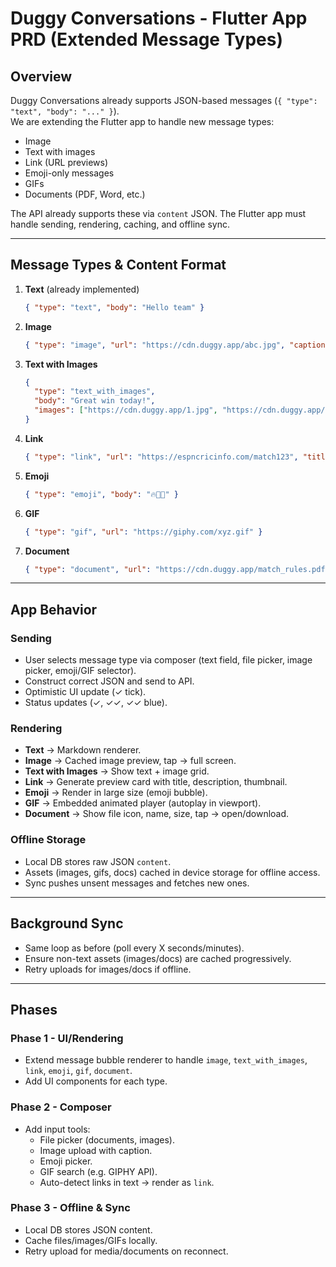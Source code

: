 # Duggy Conversations - Flutter App PRD (Extended Message Types)

## Overview
Duggy Conversations already supports JSON-based messages (`{ "type": "text", "body": "..." }`).  
We are extending the Flutter app to handle new message types:  
- Image  
- Text with images  
- Link (URL previews)  
- Emoji-only messages  
- GIFs  
- Documents (PDF, Word, etc.)  

The API already supports these via `content` JSON. The Flutter app must handle sending, rendering, caching, and offline sync.

---

## Message Types & Content Format

1. **Text** (already implemented)
   ```json
   { "type": "text", "body": "Hello team" }
   ```

2. **Image**
   ```json
   { "type": "image", "url": "https://cdn.duggy.app/abc.jpg", "caption": "Team photo" }
   ```

3. **Text with Images**
   ```json
   { 
     "type": "text_with_images", 
     "body": "Great win today!", 
     "images": ["https://cdn.duggy.app/1.jpg", "https://cdn.duggy.app/2.jpg"] 
   }
   ```

4. **Link**
   ```json
   { "type": "link", "url": "https://espncricinfo.com/match123", "title": "Match Report", "description": "Brief summary...", "thumbnail": "https://cdn.link/thumb.png" }
   ```

5. **Emoji**
   ```json
   { "type": "emoji", "body": "🔥👏🏏" }
   ```

6. **GIF**
   ```json
   { "type": "gif", "url": "https://giphy.com/xyz.gif" }
   ```

7. **Document**
   ```json
   { "type": "document", "url": "https://cdn.duggy.app/match_rules.pdf", "name": "Tournament Rules.pdf", "size": "2MB" }
   ```

---

## App Behavior

### Sending
- User selects message type via composer (text field, file picker, image picker, emoji/GIF selector).
- Construct correct JSON and send to API.
- Optimistic UI update (✓ tick).
- Status updates (✓, ✓✓, ✓✓ blue).

### Rendering
- **Text** → Markdown renderer.  
- **Image** → Cached image preview, tap → full screen.  
- **Text with Images** → Show text + image grid.  
- **Link** → Generate preview card with title, description, thumbnail.  
- **Emoji** → Render in large size (emoji bubble).  
- **GIF** → Embedded animated player (autoplay in viewport).  
- **Document** → Show file icon, name, size, tap → open/download.  

### Offline Storage
- Local DB stores raw JSON `content`.  
- Assets (images, gifs, docs) cached in device storage for offline access.  
- Sync pushes unsent messages and fetches new ones.  

---

## Background Sync
- Same loop as before (poll every X seconds/minutes).
- Ensure non-text assets (images/docs) are cached progressively.  
- Retry uploads for images/docs if offline.  

---

## Phases

### Phase 1 - UI/Rendering
- Extend message bubble renderer to handle `image`, `text_with_images`, `link`, `emoji`, `gif`, `document`.
- Add UI components for each type.

### Phase 2 - Composer
- Add input tools:  
  - File picker (documents, images).  
  - Image upload with caption.  
  - Emoji picker.  
  - GIF search (e.g. GIPHY API).  
  - Auto-detect links in text → render as `link`.  

### Phase 3 - Offline & Sync
- Local DB stores JSON content.  
- Cache files/images/GIFs locally.  
- Retry upload for media/documents on reconnect.  
